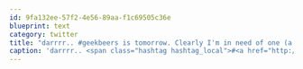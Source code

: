 ```yaml
---
id: 9fa132ee-57f2-4e56-89aa-f1c69505c36e
blueprint: text
category: twitter
title: "darrrr.. #geekbeers is tomorrow. Clearly I'm in need of one (a beer)"
caption: 'darrrr.. <span class="hashtag hashtag_local">#<a href="http://tweettemp.darylchymko.ca/?tag=geekbeers">geekbeers</a> is tomorrow. Clearly I''m in need of one (a beer)'
---
```

